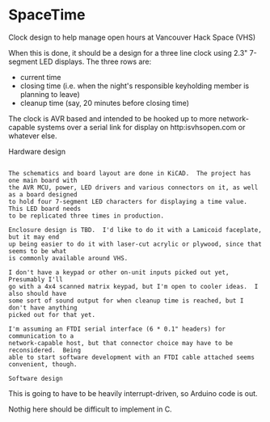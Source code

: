 SpaceTime
=========

Clock design to help manage open hours at Vancouver Hack Space (VHS)

When this is done, it should be a design for a three line clock using 2.3" 7-segment LED
displays.  The three rows are:

* current time
* closing time (i.e. when the night's responsible keyholding member is planning to leave)
* cleanup time (say, 20 minutes before closing time)

The clock is AVR based and intended to be hooked up to more network-capable systems over
a serial link for display on http:isvhsopen.com or whatever else.

Hardware design
~~~~~~~~~~~~~~~

The schematics and board layout are done in KiCAD.  The project has one main board with
the AVR MCU, power, LED drivers and various connectors on it, as well as a board designed
to hold four 7-segment LED characters for displaying a time value.  This LED board needs
to be replicated three times in production.

Enclosure design is TBD.  I'd like to do it with a Lamicoid faceplate, but it may end
up being easier to do it with laser-cut acrylic or plywood, since that seems to be what
is commonly available around VHS.

I don't have a keypad or other on-unit inputs picked out yet,  Presumably I'll
go with a 4x4 scanned matrix keypad, but I'm open to cooler ideas.  I also should have
some sort of sound output for when cleanup time is reached, but I don't have anything
picked out for that yet.

I'm assuming an FTDI serial interface (6 * 0.1" headers) for communication to a
network-capable host, but that connector choice may have to be reconsidered.  Being
able to start software development with an FTDI cable attached seems convenient, though.

Software design
~~~~~~~~~~~~~~~

This is going to have to be heavily interrupt-driven, so Arduino code is out.

Nothig here should be difficult to implement in C.

